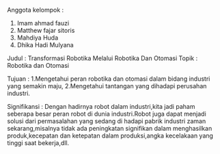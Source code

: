 Anggota kelompok :
1. Imam ahmad fauzi
2. Matthew fajar sitoris
3. Mahdiya Huda
4. Dhika Hadi Mulyana

Judul : Transformasi Robotika Melalui Robotika Dan Otomasi
Topik : Robotika dan Otomasi 

Tujuan : 
1.Mengetahui peran robotika dan otomasi dalam bidang industri yang semakin maju,
2.Mengetahui tantangan yang dihadapi perusahan industri.

Signifikansi : Dengan hadirnya robot dalam industri,kita jadi paham seberapa besar
peran robot di dunia industri.Robot juga dapat menjadi solusi dari permasalahan 
yang sedang di hadapi pabrik industri zaman sekarang,misalnya tidak ada peningkatan
signifikan dalam menghasilkan produk,kecepatan dan ketepatan dalam produksi,angka 
kecelakaan yang tinggi saat bekerja,dll.
